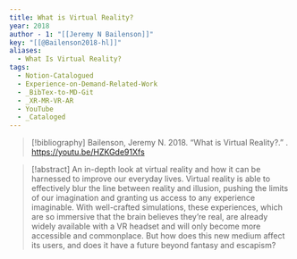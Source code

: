 ```yaml
---
title: What is Virtual Reality?
year: 2018
author - 1: "[[Jeremy N Bailenson]]"
key: "[[@Bailenson2018-hl]]"
aliases:
  - What Is Virtual Reality?
tags:
  - Notion-Catalogued
  - Experience-on-Demand-Related-Work
  - _BibTex-to-MD-Git
  - _XR-MR-VR-AR
  - YouTube
  - _Cataloged
---
```


> [!bibliography]
> Bailenson, Jeremy N. 2018. “What is Virtual Reality?.” . https://youtu.be/HZKGde91Xfs

> [!abstract]
> An in-depth look at virtual reality and how it can be harnessed to improve our everyday lives. Virtual reality is able to effectively blur the line between reality and illusion, pushing the limits of our imagination and granting us access to any experience imaginable. With well-crafted simulations, these experiences, which are so immersive that the brain believes they’re real, are already widely available with a VR headset and will only become more accessible and commonplace. But how does this new medium affect its users, and does it have a future beyond fantasy and escapism?